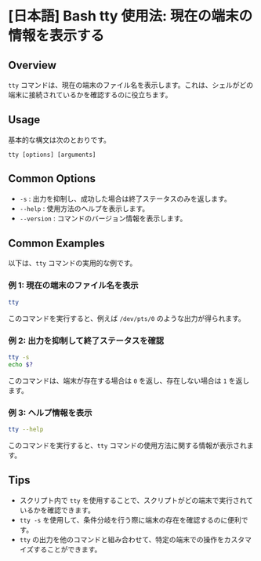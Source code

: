 # [日本語] Bash tty 使用法: 現在の端末の情報を表示する

## Overview
`tty` コマンドは、現在の端末のファイル名を表示します。これは、シェルがどの端末に接続されているかを確認するのに役立ちます。

## Usage
基本的な構文は次のとおりです。

```
tty [options] [arguments]
```

## Common Options
- `-s` : 出力を抑制し、成功した場合は終了ステータスのみを返します。
- `--help` : 使用方法のヘルプを表示します。
- `--version` : コマンドのバージョン情報を表示します。

## Common Examples
以下は、`tty` コマンドの実用的な例です。

### 例 1: 現在の端末のファイル名を表示
```bash
tty
```
このコマンドを実行すると、例えば `/dev/pts/0` のような出力が得られます。

### 例 2: 出力を抑制して終了ステータスを確認
```bash
tty -s
echo $?
```
このコマンドは、端末が存在する場合は `0` を返し、存在しない場合は `1` を返します。

### 例 3: ヘルプ情報を表示
```bash
tty --help
```
このコマンドを実行すると、`tty` コマンドの使用方法に関する情報が表示されます。

## Tips
- スクリプト内で `tty` を使用することで、スクリプトがどの端末で実行されているかを確認できます。
- `tty -s` を使用して、条件分岐を行う際に端末の存在を確認するのに便利です。
- `tty` の出力を他のコマンドと組み合わせて、特定の端末での操作をカスタマイズすることができます。